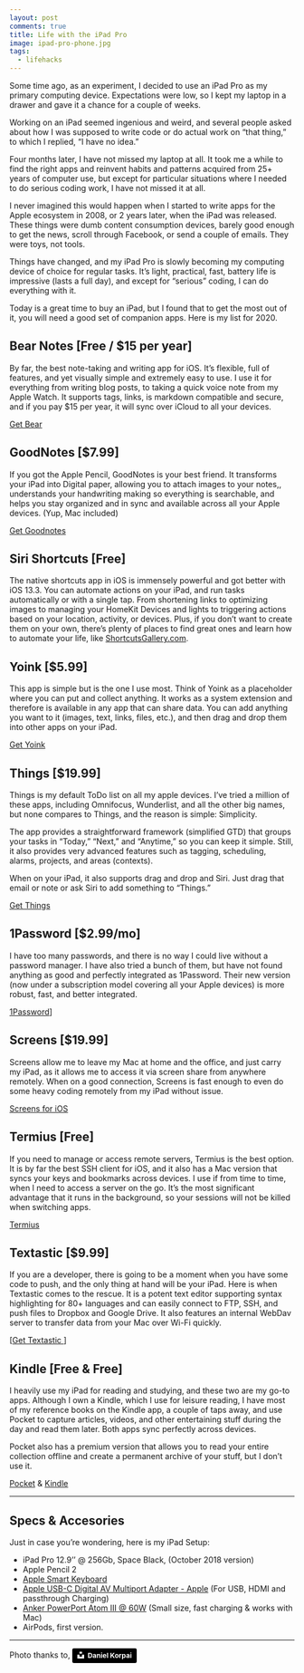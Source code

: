 ```yaml
---
layout: post
comments: true
title: Life with the iPad Pro
image: ipad-pro-phone.jpg
tags:
  - lifehacks
---
```


Some time ago, as an experiment, I decided to use an iPad Pro as my primary computing device.  Expectations were low, so I kept my laptop in a drawer and gave it a chance for a couple of weeks.

Working on an iPad seemed ingenious and weird, and several people<!--more--> asked about how I was supposed to write code or do actual work on “that thing,” to which I replied, “I have no idea.”

Four months later,  I have not missed my laptop at all.  It took me a while to find the right apps and reinvent habits and patterns acquired from 25+ years of computer use, but except for particular situations where I needed to do serious coding work, I have not missed it at all.

I never imagined this would happen when I started to write apps for the Apple ecosystem in 2008, or 2 years later, when the iPad was released. These things were dumb content consumption devices, barely good enough to get the news, scroll through Facebook, or send a couple of emails. They were toys, not tools.

Things have changed, and my iPad Pro is slowly becoming my computing device of choice for regular tasks.  It’s light, practical, fast, battery life is impressive (lasts a full day), and except for “serious” coding, I can do everything with it.  

Today is a great time to buy an iPad, but I found that to get the most out of it, you will need a good set of companion apps.  Here is my list for 2020.

## Bear Notes [Free / $15 per year]
By far, the best note-taking and writing app for iOS.  It’s flexible, full of features, and yet visually simple and extremely easy to use.  I use it for everything from writing blog posts, to taking a quick voice note from my Apple Watch.  It supports tags, links, is markdown compatible and secure, and if you pay $15 per year, it will sync over iCloud to all your devices.

[Get Bear](https://bear.app)

## GoodNotes [$7.99]
If you got the Apple Pencil, GoodNotes is your best friend.  It transforms your iPad into Digital paper, allowing you to attach images to your notes,, understands your handwriting making so everything is searchable, and helps you stay organized and in sync and available across all your Apple devices. (Yup, Mac included)

[Get Goodnotes](https://www.goodnotes.com)

## Siri Shortcuts [Free]
The native shortcuts app in iOS is immensely powerful and got better with iOS 13.3.   You can automate actions on your iPad, and run tasks automatically or with a single tap.  From shortening links to optimizing images to managing your HomeKit Devices and lights to triggering actions based on your location, activity, or devices.  Plus, if you don’t want to create them on your own, there’s plenty of places to find great ones and learn how to automate your life, like [ShortcutsGallery.com](https://shortcutsgallery.com).

## Yoink [$5.99]
This app is simple but is the one I use most.  Think of Yoink as a placeholder where you can put and collect anything.  It works as a system extension and therefore is available in any app that can share data.  You can add anything you want to it (images, text, links, files, etc.), and then drag and drop them into other apps on your iPad.  

[Get Yoink](https://eternalstorms.at/yoink/ios/)

## Things [$19.99]
Things is my default ToDo list on all my apple devices.  I’ve tried a million of these apps, including Omnifocus, Wunderlist, and all the other big names, but none compares to Things, and the reason is simple: Simplicity.  

The app provides a straightforward framework (simplified GTD) that groups your tasks in “Today,” “Next,” and “Anytime,” so you can keep it simple. Still, it also provides very advanced features such as tagging, scheduling, alarms, projects, and areas (contexts).  

When on your iPad, it also supports drag and drop and Siri.  Just drag that email or note or ask Siri to add something to “Things.”

[Get Things](https://apps.apple.com/us/app/things-3-for-ipad/id904244226)

## 1Password [$2.99/mo]
I have too many passwords, and there is no way I could live without a password manager.  I have also tried a bunch of them, but have not found anything as good and perfectly integrated as 1Password.  Their new version (now under a subscription model covering all your Apple devices) is more robust, fast, and better integrated.

[1Password](https://1password.com/sign-up/)]

## Screens [$19.99]
Screens allow me to leave my Mac at home and the office, and just carry my iPad, as it allows me to access it via screen share from anywhere remotely.  When on a good connection, Screens is fast enough to even do some heavy coding remotely from my iPad without issue.

[Screens for iOS](https://edovia.com/en/screens-ios/)

## Termius [Free]
If you need to manage or access remote servers, Termius is the best option.  It is by far the best SSH client for iOS, and it also has a Mac version that syncs your keys and bookmarks across devices.  I use if from time to time, when I need to access a server on the go.  It’s the most significant advantage that it runs in the background, so your sessions will not be killed when switching apps.

[Termius](https://termius.com)

## Textastic [$9.99]
If you are a developer, there is going to be a moment when you have some code to push, and the only thing at hand will be your iPad.  Here is when Textastic comes to the rescue.
It is a potent text editor supporting syntax highlighting for 80+ languages and can easily connect to FTP, SSH, and push files to Dropbox and Google Drive.  It also features an internal WebDav server to transfer data from your Mac over Wi-Fi quickly.

[[Get Textastic ](https://www.textasticapp.com)]

## Kindle [Free & Free]
I heavily use my iPad for reading and studying, and these two are my go-to apps.  Although I own a Kindle, which I use for leisure reading, I have most of my reference books on the Kindle app, a couple of taps away, and use Pocket to capture articles, videos, and other entertaining stuff during the day and read them later.  Both apps sync perfectly across devices.

Pocket also has a premium version that allows you to read your entire collection offline and create a permanent archive of your stuff, but I don’t use it.

[Pocket](https://app.getpocket.com) & [Kindle](https://apps.apple.com/us/app/id302584613)

---

## Specs & Accesories
Just in case you’re wondering, here is my iPad Setup:

* iPad Pro 12.9’’ @ 256Gb, Space Black, (October 2018 version)
* Apple Pencil 2
* [Apple Smart Keyboard](https://www.apple.com/smart-keyboard/)
* [Apple USB-C Digital AV Multiport Adapter - Apple](https://www.apple.com/shop/product/MUF82AM/A/usb-c-digital-av-multiport-adapter)  (For USB, HDMI and passthrough Charging)
* [Anker PowerPort Atom III @ 60W](https://www.anker.com/products/variant/powerport-atom-iii-60w/A2613121) (Small size, fast charging & works with Mac)
* AirPods, first version.

---

Photo thanks to,
<a style="background-color:black;color:white;text-decoration:none;padding:4px 6px;font-family:-apple-system, BlinkMacSystemFont, &quot;San Francisco&quot;, &quot;Helvetica Neue&quot;, Helvetica, Ubuntu, Roboto, Noto, &quot;Segoe UI&quot;, Arial, sans-serif;font-size:12px;font-weight:bold;line-height:1.2;display:inline-block;border-radius:3px" href="https://unsplash.com/@danielkorpai?utm_medium=referral&amp;utm_campaign=photographer-credit&amp;utm_content=creditBadge" target="_blank" rel="noopener noreferrer" title="Download free do whatever you want high-resolution photos from Daniel Korpai"><span style="display:inline-block;padding:2px 3px"><svg xmlns="http://www.w3.org/2000/svg" style="height:12px;width:auto;position:relative;vertical-align:middle;top:-2px;fill:white" viewBox="0 0 32 32"><title>unsplash-logo</title><path d="M10 9V0h12v9H10zm12 5h10v18H0V14h10v9h12v-9z"></path></svg></span><span style="display:inline-block;padding:2px 3px">Daniel Korpai</span></a>